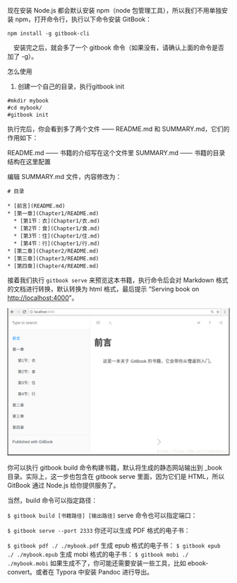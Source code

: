 现在安装 Node.js 都会默认安装 npm（node 包管理工具），所以我们不用单独安装 npm，打开命令行，执行以下命令安装 GitBook：
```
npm install -g gitbook-cli
```
　安装完之后，就会多了一个 gitbook 命令（如果没有，请确认上面的命令是否加了 -g）。

怎么使用

1. 创建一个自己的目录，执行gitbook init
```
#mkdir mybook
#cd mybook/
#gitbook init
```
执行完后，你会看到多了两个文件 —— README.md 和 SUMMARY.md，它们的作用如下：

README.md —— 书籍的介绍写在这个文件里
SUMMARY.md —— 书籍的目录结构在这里配置

编辑 SUMMARY.md 文件，内容修改为：

```
# 目录

* [前言](README.md)
* [第一章](Chapter1/README.md)
  * [第1节：衣](Chapter1/衣.md)
  * [第2节：食](Chapter1/食.md)
  * [第3节：住](Chapter1/住.md)
  * [第4节：行](Chapter1/行.md)
* [第二章](Chapter2/README.md)
* [第三章](Chapter3/README.md)
* [第四章](Chapter4/README.md)
```

接着我们执行 `gitbook serve` 来预览这本书籍，执行命令后会对 Markdown 格式的文档进行转换，默认转换为 html 格式，最后提示 “Serving book on [http://localhost:4000](http://localhost:4000/)”。

![20180718185251753](20180718185251753.png)

你可以执行 gitbook build 命令构建书籍，默认将生成的静态网站输出到 _book 目录。实际上，这一步也包含在 gitbook serve 里面，因为它们是 HTML，所以 GitBook 通过 Node.js 给你提供服务了。 

当然，build 命令可以指定路径：

```$ gitbook build [书籍路径] [输出路径]```
serve 命令也可以指定端口：

```$ gitbook serve --port 2333```
你还可以生成 PDF 格式的电子书：

```$ gitbook pdf ./ ./mybook.pdf```
生成 epub 格式的电子书：
```$ gitbook epub ./ ./mybook.epub```
生成 mobi 格式的电子书：
```$ gitbook mobi ./ ./mybook.mobi```
如果生成不了，你可能还需要安装一些工具，比如 ebook-convert。或者在 Typora 中安装 Pandoc 进行导出。